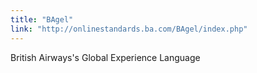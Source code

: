 ```yaml
---
title: "BAgel"
link: "http://onlinestandards.ba.com/BAgel/index.php"
---
```


British Airways's Global Experience Language
